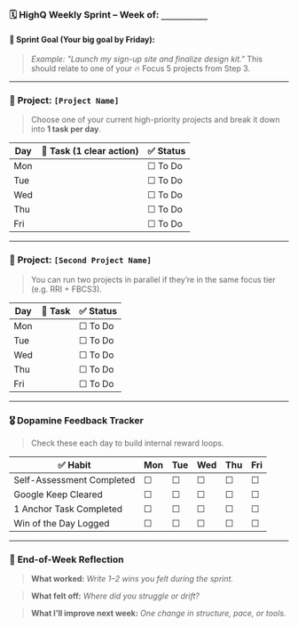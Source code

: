 ### 🗓️ **HighQ Weekly Sprint – Week of: `__________`**

#### 🎯 **Sprint Goal (Your big goal by Friday):**

> *Example: "Launch my sign-up site and finalize design kit."*
> This should relate to one of your 🔥 Focus 5 projects from Step 3.

---

### 🧱 **Project: `[Project Name]`**

> Choose one of your current high-priority projects and break it down into **1 task per day**.

| Day | 🎯 Task (1 clear action) | ✅ Status |
| --- | ------------------------ | -------- |
| Mon |                          | ☐ To Do  |
| Tue |                          | ☐ To Do  |
| Wed |                          | ☐ To Do  |
| Thu |                          | ☐ To Do  |
| Fri |                          | ☐ To Do  |

---

### 🧱 **Project: `[Second Project Name]`**

> You can run two projects in parallel if they’re in the same focus tier (e.g. RRI + FBCS3).

| Day | 🎯 Task | ✅ Status |
| --- | ------- | -------- |
| Mon |         | ☐ To Do  |
| Tue |         | ☐ To Do  |
| Wed |         | ☐ To Do  |
| Thu |         | ☐ To Do  |
| Fri |         | ☐ To Do  |

---

### 🎖️ **Dopamine Feedback Tracker**

> Check these each day to build internal reward loops.

| ✅ Habit                   | Mon | Tue | Wed | Thu | Fri |
| ------------------------- | --- | --- | --- | --- | --- |
| Self-Assessment Completed | ☐   | ☐   | ☐   | ☐   | ☐   |
| Google Keep Cleared       | ☐   | ☐   | ☐   | ☐   | ☐   |
| 1 Anchor Task Completed   | ☐   | ☐   | ☐   | ☐   | ☐   |
| Win of the Day Logged     | ☐   | ☐   | ☐   | ☐   | ☐   |

---

### 🧠 **End-of-Week Reflection**

> **What worked:**
> *Write 1–2 wins you felt during the sprint.*

> **What felt off:**
> *Where did you struggle or drift?*

> **What I’ll improve next week:**
> *One change in structure, pace, or tools.*

